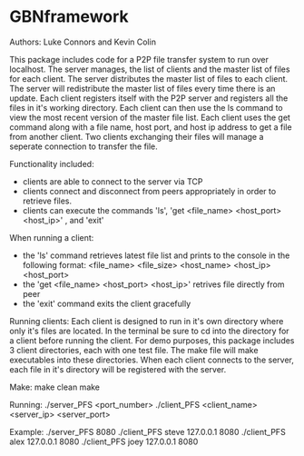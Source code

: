 GBNframework
============
Authors: Luke Connors and Kevin Colin

This package includes code for a P2P file transfer system to run over localhost. The 
server manages, the list of clients and the master list of files for each client. The 
server distributes the master list of files to each client. The server will redistribute 
the master list of files every time there is an update. Each client registers itself with 
the P2P server and registers all the files in it's working directory. Each client can then 
use the ls command to view the most recent version of the master file list. Each client 
uses the get command along with a file name, host port, and host ip address to get a file 
from another client. Two clients exchanging their files will manage a seperate connection 
to transfer the file.

Functionality included:
- clients are able to connect to the server via TCP
- clients connect and disconnect from peers appropriately in order to retrieve files.
- clients can execute the commands 'ls', 'get <file_name> <host_port> <host_ip>' , and 'exit'

When running a client:
- the 'ls' command retrieves latest file list and prints to the console in the following
  format:
	<file_name> <file_size> <host_name> <host_ip> <host_port>
- the 'get <file_name> <host_port> <host_ip>' retrives file directly from peer
- the 'exit' command exits the client gracefully

Running clients:
Each client is designed to run in it's own directory where only it's files are located. In 
the terminal be sure to cd into the directory for a client before running the client. For 
demo purposes, this package includes 3 client directories, each with one test file. The 
make file will make executables into these directories. When each client connects to the 
server, each file in it's directory will be registered with the server.

Make:
	make clean
	make

Running:
	./server_PFS <port_number>
	./client_PFS <client_name> <server_ip> <server_port>

Example:
	./server_PFS 8080
	./client_PFS steve 127.0.0.1 8080
	./client_PFS alex 127.0.0.1 8080
	./client_PFS joey 127.0.0.1 8080



